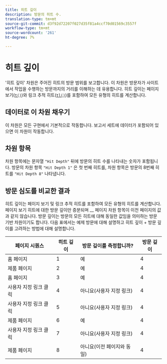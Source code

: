 ```yaml
---
title: 히트 깊이
description: 방문의 히트 수.
translation-type: tm+mt
source-git-commit: d3f92d72207f027d35f81a4ccf70d01569c3557f
workflow-type: tm+mt
source-wordcount: '261'
ht-degree: 7%

---
```



# 히트 깊이

&#39;히트 깊이&#39; 차원은 주어진 히트의 방문 범위를 보고합니다. 이 차원은 방문자가 사이트에서 작업을 수행하는 방문까지의 거리를 이해하는 데 유용합니다. 히트 깊이는 페이지 보기([`t()`](/help/implement/vars/functions/t-method.md))와 링크 추적 히트([`tl()`](/help/implement/vars/functions/tl-method.md))를 포함하여 모든 유형의 히트를 계산합니다.

## 데이터로 이 차원 채우기

이 차원은 모든 구현에서 기본적으로 작동합니다. 보고서 세트에 데이터가 포함되어 있으면 이 차원이 작동합니다.

## 차원 항목

차원 항목에는 문자열 `"Hit Depth"` 뒤에 방문의 히트 수를 나타내는 숫자가 포함됩니다. 방문의 차원 항목 `"Hit Depth 1"` 은 첫 번째 히트를, 차원 항목은 방문의 8번째 히트를 `"Hit Depth 8"` 나타냅니다.

## 방문 심도를 비교한 결과

히트 깊이는 페이지 보기 및 링크 추적 히트를 포함하여 모든 유형의 히트를 계산합니다. 페이지 보기 히트에 대한 방문 깊이만 증분되며 __ 페이지 [](page.md) 차원 항목이 이전 페이지의 값과 같지 않습니다. 방문 깊이는 방문의 모든 히트에 대해 동일한 값임을 의미하는 방문 기반 차원이기도 합니다. 다음 표에서는 예제 방문에 대해 설명하고 히트 깊이 + 방문 깊이를 고려하는 방법에 대해 설명합니다.

| 페이지 시퀀스 | 히트 깊이 | 방문 깊이를 측정합니까? | 방문 깊이 |
| --- | --- | --- | --- |
| 홈 페이지 | 1 | 예 | 4 |
| 제품 페이지 | 2 | 예 | 4 |
| 홈 페이지 | 3 | 예 | 4 |
| 사용자 지정 링크 클릭 | 4 | 아니요(사용자 지정 링크) | 4 |
| 사용자 지정 링크 클릭 | 5 | 아니요(사용자 지정 링크) | 4 |
| 제품 페이지 | 6 | 예 | 4 |
| 사용자 지정 링크 클릭 | 7 | 아니요(사용자 지정 링크) | 4 |
| 제품 페이지 | 8 | 아니요(이전 페이지와 동일) | 4 |
